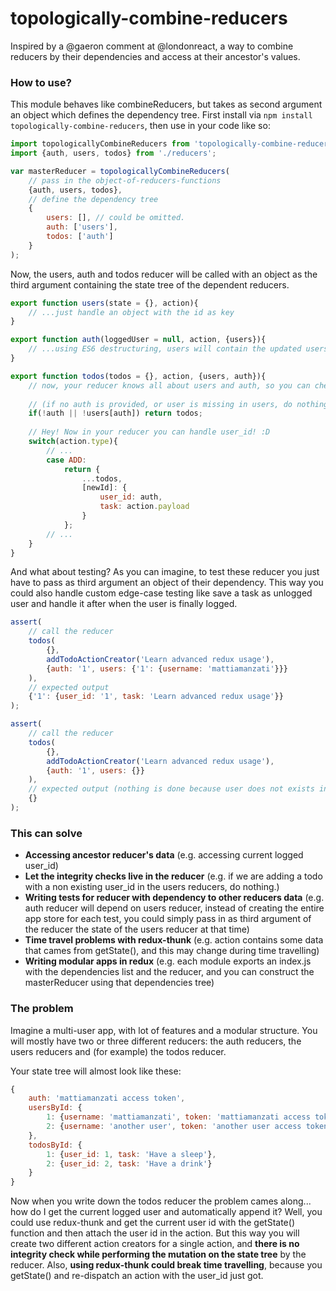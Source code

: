 # topologically-combine-reducers
Inspired by a @gaeron comment at @londonreact, a way to combine reducers by their dependencies and access at their ancestor's values.

### How to use?
This module behaves like combineReducers, but takes as second argument an object which defines the dependency tree.
First install via ```npm install topologically-combine-reducers```, then use in your code like so:
```javascript
import topologicallyCombineReducers from 'topologically-combine-reducers';
import {auth, users, todos} from './reducers';

var masterReducer = topologicallyCombineReducers(
    // pass in the object-of-reducers-functions
    {auth, users, todos}, 
    // define the dependency tree
    {
        users: [], // could be omitted.
        auth: ['users'],
        todos: ['auth']
    }
);
```
Now, the users, auth and todos reducer will be called with an object as the third argument containing the state tree of the dependent reducers.

```javascript
export function users(state = {}, action){
    // ...just handle an object with the id as key
}

export function auth(loggedUser = null, action, {users}){
    // ...using ES6 destructuring, users will contain the updated users object
}

export function todos(todos = {}, action, {users, auth}){
    // now, your reducer knows all about users and auth, so you can check if user is logged and exists.
    
    // (if no auth is provided, or user is missing in users, do nothing.)
    if(!auth || !users[auth]) return todos;
    
    // Hey! Now in your reducer you can handle user_id! :D
    switch(action.type){
        // ...
        case ADD:
            return {
                ...todos,
                [newId]: {
                    user_id: auth,
                    task: action.payload
                }
            };
        // ...
    }
}
```

And what about testing? As you can imagine, to test these reducer you just have to pass as third argument an object of their dependency.
This way you could also handle custom edge-case testing like save a task as unlogged user and handle it after when the user is finally logged.
```javascript
assert(
    // call the reducer
    todos(
        {}, 
        addTodoActionCreator('Learn advanced redux usage'), 
        {auth: '1', users: {'1': {username: 'mattiamanzati'}}}
    ), 
    // expected output
    {'1': {user_id: '1', task: 'Learn advanced redux usage'}}
);

assert(
    // call the reducer
    todos(
        {}, 
        addTodoActionCreator('Learn advanced redux usage'), 
        {auth: '1', users: {}}
    ), 
    // expected output (nothing is done because user does not exists in users object)
    {}
);
```

### This can solve
- **Accessing ancestor reducer's data** (e.g. accessing current logged user_id)
- **Let the integrity checks live in the reducer** (e.g. if we are adding a todo with a non existing user_id in the users reducers, do nothing.)
- **Writing tests for reducer with dependency to other reducers data** (e.g. auth reducer will depend on users reducer, instead of creating the entire app store for each test, you could simply pass in as third argument of the reducer the state of the users reducer at that time)
- **Time travel problems with redux-thunk** (e.g. action contains some data that cames from getState(), and this may change during time travelling)
- **Writing modular apps in redux** (e.g. each module exports an index.js with the dependencies list and the reducer, and you can construct the masterReducer using that dependencies tree)

### The problem
Imagine a multi-user app, with lot of features and a modular structure.
You will mostly have two or three different reducers: the auth reducers, the users reducers and (for example) the todos reducer.

Your state tree will almost look like these:
```javascript
{
    auth: 'mattiamanzati access token', 
    usersById: {
        1: {username: 'mattiamanzati', token: 'mattiamanzati access token'},
        2: {username: 'another user', token: 'another user access token'}
    },
    todosById: {
        1: {user_id: 1, task: 'Have a sleep'},
        2: {user_id: 2, task: 'Have a drink'}
    }
}
```

Now when you write down the todos reducer the problem cames along... how do I get the current logged user and automatically append it? Well, you could use redux-thunk and get the current user id with the getState() function and then attach the user id in the action. 
But this way you will create two different action creators for a single action, and **there is no integrity check while performing the mutation on the state tree** by the reducer. Also, **using redux-thunk could break time travelling**, because you getState() and re-dispatch an action with the user_id just got.